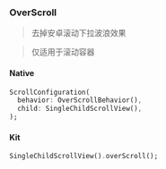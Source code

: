 ### OverScroll

> 去掉安卓滚动下拉波浪效果

> 仅适用于滚动容器

#### Native

```dart
ScrollConfiguration(
  behavior: OverScrollBehavior(),
  child: SingleChildScrollView(),
);
```

#### Kit

```dart
SingleChildScrollView().overScroll();
```
